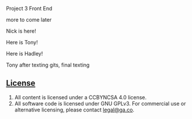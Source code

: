 Project 3 Front End

more to come later

Nick is here!

Here is Tony!

Here is Hadley!

Tony after texting gits, final texting

## [License](LICENSE)

1.  All content is licensed under a CC­BY­NC­SA 4.0 license.
1.  All software code is licensed under GNU GPLv3. For commercial use or
    alternative licensing, please contact legal@ga.co.
